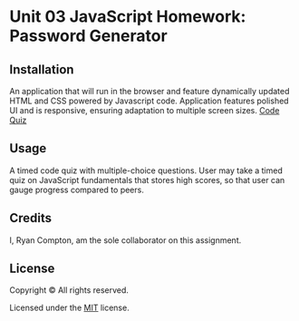 # Unit 03 JavaScript Homework: Password Generator

## Installation

An application that will run in the browser and feature dynamically updated HTML and CSS powered by Javascript code. Application features polished UI and is responsive, ensuring adaptation to multiple screen sizes.
[Code Quiz](https://comp7589.github.io/PasswordGenerator/)

## Usage

A timed code quiz with multiple-choice questions. User may take a timed quiz on JavaScript fundamentals that stores high scores, so that user can gauge progress compared to peers.

## Credits

I, Ryan Compton, am the sole collaborator on this assignment. 

## License

Copyright &copy; All rights reserved.

Licensed under the [MIT](https://choosealicense.com/licenses/mit/) license.
